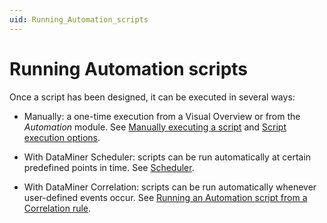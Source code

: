 ```yaml
---
uid: Running_Automation_scripts
---
```


# Running Automation scripts

Once a script has been designed, it can be executed in several ways:

- Manually: a one-time execution from a Visual Overview or from the *Automation* module. See [Manually executing a script](xref:Manually_executing_a_script) and [Script execution options](xref:Script_execution_options).

- With DataMiner Scheduler: scripts can be run automatically at certain predefined points in time. See [Scheduler](xref:scheduler).

- With DataMiner Correlation: scripts can be run automatically whenever user-defined events occur. See [Running an Automation script from a Correlation rule](xref:Running_an_Automation_script_from_a_Correlation_rule).
